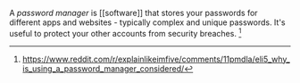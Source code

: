 A *password manager* is [[software]] that stores your passwords for different apps and websites - typically complex and unique passwords. It's useful to protect your other accounts from security breaches. [^1]

[^1]: https://www.reddit.com/r/explainlikeimfive/comments/11pmdla/eli5_why_is_using_a_password_manager_considered/